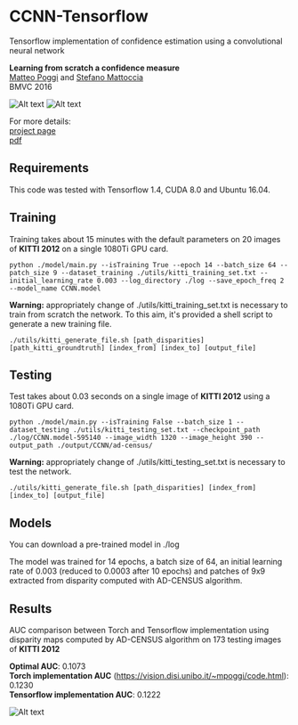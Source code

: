 # CCNN-Tensorflow

Tensorflow implementation of confidence estimation using a convolutional neural network

**Learning from scratch a confidence measure**  
[Matteo Poggi](https://vision.disi.unibo.it/~mpoggi/) and [Stefano Mattoccia](https://vision.disi.unibo.it/~smatt/Site/Home.html)   
BMVC 2016


![Alt text](https://github.com/fabiotosi92/CCNN-Tensorflow/blob/master/images/disparity/ad-census/000020_LR.png?raw=true "disparity")
![Alt text](https://github.com/fabiotosi92/CCNN-Tensorflow/blob/master/output/CCNN/ad-census/000020_LR.png?raw=true "confidence CCNN")


For more details:  
[project page](https://vision.disi.unibo.it/~mpoggi/code.html)  
[pdf](https://vision.disi.unibo.it/~mpoggi/papers/bmvc2016.pdf)  

## Requirements
This code was tested with Tensorflow 1.4, CUDA 8.0 and Ubuntu 16.04.  

## Training

Training takes about 15 minutes with the default parameters on 20 images of **KITTI 2012** on a single 1080Ti GPU card. 

```shell
python ./model/main.py --isTraining True --epoch 14 --batch_size 64 --patch_size 9 --dataset_training ./utils/kitti_training_set.txt --initial_learning_rate 0.003 --log_directory ./log --save_epoch_freq 2 --model_name CCNN.model 
```

**Warning:** appropriately change of ./utils/kitti_training_set.txt is necessary to train from scratch the network. To this aim, it's provided a shell script to generate a new training file. 

```shell
./utils/kitti_generate_file.sh [path_disparities] [path_kitti_groundtruth] [index_from] [index_to] [output_file]
```

## Testing 

Test takes about 0.03 seconds on a single image of **KITTI 2012**  using a 1080Ti GPU card. 

```shell
python ./model/main.py --isTraining False --batch_size 1 --dataset_testing ./utils/kitti_testing_set.txt --checkpoint_path ./log/CCNN.model-595140 --image_width 1320 --image_height 390 --output_path ./output/CCNN/ad-census/

```
**Warning:** appropriately change of ./utils/kitti_testing_set.txt is necessary to test the network.

```shell
./utils/kitti_generate_file.sh [path_disparities] [index_from] [index_to] [output_file]

```

## Models

You can download a pre-trained model in ./log

The model was trained for 14 epochs, a batch size of 64, an initial learning rate of 0.003 (reduced to 0.0003 after 10 epochs) and patches of 9x9 extracted from disparity computed with AD-CENSUS algorithm.

## Results

AUC comparison between Torch and Tensorflow implementation using disparity maps computed by AD-CENSUS algorithm on 173 testing images of **KITTI 2012**

**Optimal AUC**: 0.1073  
**Torch implementation AUC** (https://vision.disi.unibo.it/~mpoggi/code.html): 0.1230  
**Tensorflow implementation AUC**: 0.1222

![Alt text](https://github.com/fabiotosi92/CCNN-Tensorflow/blob/master/output/auc.png?raw=true "auc")


